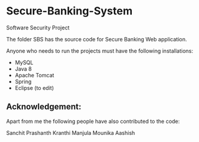 # Secure-Banking-System
Software Security Project

The folder SBS has the source code for Secure Banking Web application.

Anyone who needs to run the projects must have the following installations:
* MySQL
* Java 8
* Apache Tomcat
* Spring
* Eclipse (to edit)

Acknowledgement:
----------------
Apart from me the following people have also contributed to the code:

Sanchit
Prashanth
Kranthi
Manjula 
Mounika
Aashish
